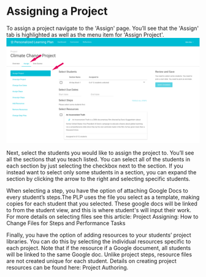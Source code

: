# Assigning a Project
To assign a project navigate to the 'Assign' page. You’ll see that the 'Assign' tab is highlighted as well as the menu item for 'Assign Project'.
![Assigning a Project Overview](./00_assignment_overview.png)

Next, select the students you would like to assign the project to. You’ll see all the sections that you teach listed. You can select all of the students in each section by just selecting the checkbox next to the section. If you instead want to select only some students in a section, you can expand the section by clicking the arrow to the right and selecting specific students.

When selecting a step, you have the option of attaching Google Docs to every student’s steps.The PLP uses the file you select as a template, making copies for each student that you selected. These google docs will be linked to from the student view, and this is where student's will input their work. For more details on selecting files see this article: Project Assigning: How to Change Files for Steps and Performance Tasks

Finally, you have the option of adding resources to your students’ project libraries. You can do this by selecting the individual resources specific to each project. Note that if the resource if a Google document, all students will be linked to the same Google doc. Unlike project steps, resource files are not created unique for each student. Details on creating project resources can be found here: Project Authoring. 